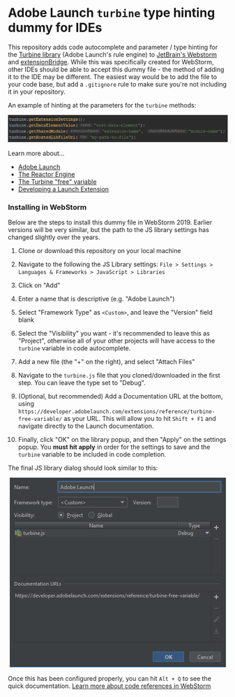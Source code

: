 # Adobe Launch `turbine` type hinting dummy for IDEs

This repository adds code autocomplete and parameter / type hinting for the [Turbine library](https://github.com/Adobe-Marketing-Cloud/reactor-turbine) (Adobe Launch's rule engine) to 
[JetBrain's Webstorm](https://www.jetbrains.com/webstorm/) and [extensionBridge](https://developer.adobelaunch.com/extensions/reference/views/). 
While this was specifically created for WebStorm, other IDEs should be able to accept this dummy file - the method of 
adding it to the IDE may be different. The easiest way would be to add the file to your code base, but add a 
`.gitignore` rule to make sure you're not including it in your repository. 

An example of hinting at the parameters for the `turbine` methods:

<p align="center">
    <img src="assets/images/param-hinting.png" alt="Example parameter hinting and autocompletion">
</p>

Learn more about... 

 * [Adobe Launch](https://www.adobe.com/experience-platform/launch.html)
 * [The Reactor Engine](https://github.com/Adobe-Marketing-Cloud/reactor-turbine)
 * [The Turbine "free" variable](https://developer.adobelaunch.com/extensions/reference/turbine-free-variable/)
 * [Developing a Launch Extension](https://developer.adobelaunch.com/extensions/)

### Installing in WebStorm

Below are the steps to install this dummy file in WebStorm 2019. Earlier versions will be very similar, but the path to 
the JS library settings has changed slightly over the years.

1. Clone or download this repository on your local machine

1. Navigate to the following the JS Library settings: `File > Settings > Languages & Frameworks > JavaScript > Libraries`

1. Click on "Add"

1. Enter a name that is descriptive (e.g. "Adobe Launch")

1. Select "Framework Type" as `<Custom>`, and leave the "Version" field blank

1. Select the "Visibility" you want - it's recommended to leave this as "Project", otherwise all of your other projects 
will have access to the `turbine` variable in code autocomplete.

1. Add a new file (the "+" on the right), and select "Attach Files"

1. Navigate to the `turbine.js` file that you cloned/downloaded in the first step. You can leave the type set to "Debug".
    
1. (Optional, but recommended) Add a Documentation URL at the bottom, using 
`https://developer.adobelaunch.com/extensions/reference/turbine-free-variable/` as your URL. This will allow you to hit 
`Shift + F1` and navigate directly to the Launch documentation.

1. Finally, click "OK" on the library popup, and then "Apply" on the settings popup. You **must hit apply** in order 
for the settings to save and the `turbine` variable to be included in code completion.


The final JS library dialog should look similar to this:

<p align="center">
    <img src="assets/images/library-config.png" alt="Example Configuration">
</p>


Once this has been configured properly, you can hit `Alt + Q` to see the quick documentation. 
[Learn more about code references in WebStorm](https://www.jetbrains.com/help/webstorm/viewing-reference-information.html)
